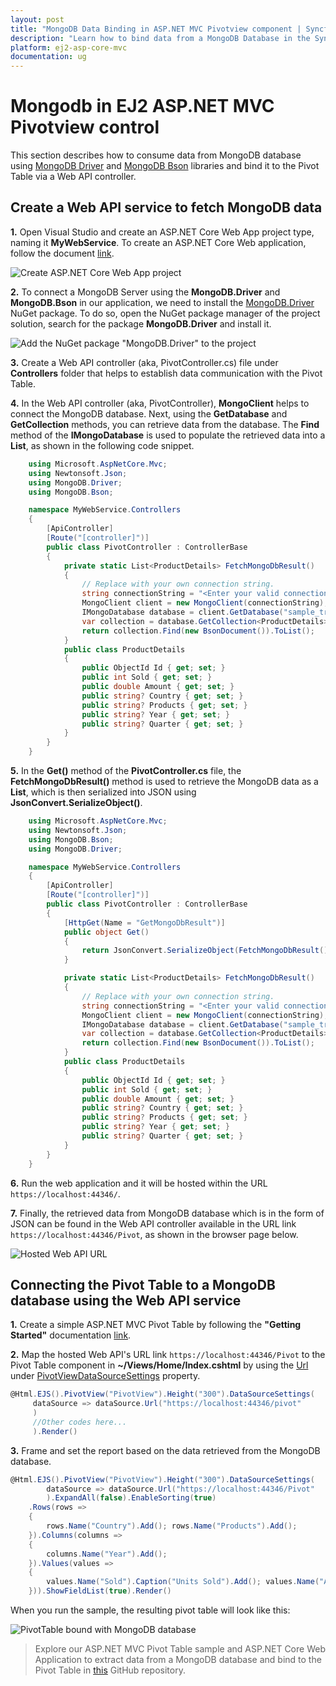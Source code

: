 ```yaml
---
layout: post
title: "MongoDB Data Binding in ASP.NET MVC Pivotview component | Syncfusion"
description: "Learn how to bind data from a MongoDB Database in the Syncfusion ASP.NET MVC Pivot Table of Syncfusion Essential JS 2 and more."
platform: ej2-asp-core-mvc
documentation: ug
---
```


# Mongodb in EJ2 ASP.NET MVC Pivotview control

This section describes how to consume data from MongoDB database using [MongoDB Driver](https://www.nuget.org/packages/MongoDB.Driver) and [MongoDB Bson](https://www.nuget.org/packages/MongoDB.Bson) libraries and bind it to the Pivot Table via a Web API controller.

## Create a Web API service to fetch MongoDB data

**1.** Open Visual Studio and create an ASP.NET Core Web App project type, naming it **MyWebService**. To create an ASP.NET Core Web application, follow the document [link](https://learn.microsoft.com/en-us/visualstudio/get-started/csharp/tutorial-aspnet-core?view=vs-2022).

![Create ASP.NET Core Web App project](../images/azure-asp-core-web-service-create.png)

**2.** To connect a MongoDB Server using the **MongoDB.Driver** and **MongoDB.Bson** in our application, we need to install the [MongoDB.Driver](https://www.nuget.org/packages/MongoDB.Driver/) NuGet package. To do so, open the NuGet package manager of the project solution, search for the package **MongoDB.Driver** and install it.

![Add the NuGet package "MongoDB.Driver" to the project](../images/mongodb-data-nuget-package-install.png)

**3.** Create a Web API controller (aka, PivotController.cs) file under **Controllers** folder that helps to establish data communication with the Pivot Table.

**4.** In the Web API controller (aka, PivotController), **MongoClient** helps to connect the MongoDB database. Next, using the **GetDatabase** and **GetCollection** methods, you can retrieve data from the database. The **Find** method of the **IMongoDatabase** is used to populate the retrieved data into a **List**, as shown in the following code snippet.

```csharp
    using Microsoft.AspNetCore.Mvc;
    using Newtonsoft.Json;
    using MongoDB.Driver;
    using MongoDB.Bson;

    namespace MyWebService.Controllers
    {
        [ApiController]
        [Route("[controller]")]
        public class PivotController : ControllerBase
        {
            private static List<ProductDetails> FetchMongoDbResult()
            {
                // Replace with your own connection string.
                string connectionString = "<Enter your valid connection string here>";
                MongoClient client = new MongoClient(connectionString);
                IMongoDatabase database = client.GetDatabase("sample_training");
                var collection = database.GetCollection<ProductDetails>("ProductDetails");
                return collection.Find(new BsonDocument()).ToList();
            }
            public class ProductDetails
            {
                public ObjectId Id { get; set; }
                public int Sold { get; set; }
                public double Amount { get; set; }
                public string? Country { get; set; }
                public string? Products { get; set; }
                public string? Year { get; set; }
                public string? Quarter { get; set; }
            }
        }
    }

```

**5.** In the **Get()** method of the **PivotController.cs** file, the **FetchMongoDbResult()** method is used to retrieve the MongoDB data as a **List**, which is then serialized into JSON using **JsonConvert.SerializeObject()**.

```csharp
    using Microsoft.AspNetCore.Mvc;
    using Newtonsoft.Json;
    using MongoDB.Bson;
    using MongoDB.Driver;

    namespace MyWebService.Controllers
    {
        [ApiController]
        [Route("[controller]")]
        public class PivotController : ControllerBase
        {
            [HttpGet(Name = "GetMongoDbResult")]
            public object Get()
            {
                return JsonConvert.SerializeObject(FetchMongoDbResult());
            }

            private static List<ProductDetails> FetchMongoDbResult()
            {
                // Replace with your own connection string.
                string connectionString = "<Enter your valid connection string here>";
                MongoClient client = new MongoClient(connectionString);
                IMongoDatabase database = client.GetDatabase("sample_training");
                var collection = database.GetCollection<ProductDetails>("ProductDetails");
                return collection.Find(new BsonDocument()).ToList();
            }
            public class ProductDetails
            {
                public ObjectId Id { get; set; }
                public int Sold { get; set; }
                public double Amount { get; set; }
                public string? Country { get; set; }
                public string? Products { get; set; }
                public string? Year { get; set; }
                public string? Quarter { get; set; }
            }
        }
    }

```

**6.** Run the web application and it will be hosted within the URL `https://localhost:44346/`.

**7.** Finally, the retrieved data from MongoDB database which is in the form of JSON can be found in the Web API controller available in the URL link `https://localhost:44346/Pivot`, as shown in the browser page below.

![Hosted Web API URL](../images/mongodb-data.png)

## Connecting the Pivot Table to a MongoDB database using the Web API service

**1.** Create a simple ASP.NET MVC Pivot Table by following the **"Getting Started"** documentation [link](../getting-started).

**2.** Map the hosted Web API's URL link `https://localhost:44346/Pivot` to the Pivot Table component in **~/Views/Home/Index.cshtml** by using the [Url](https://help.syncfusion.com/cr/aspnetmvc-js2/Syncfusion.EJ2.PivotView.PivotViewDataSourceSettings.html#Syncfusion_EJ2_PivotView_PivotViewDataSourceSettings_Url) under [PivotViewDataSourceSettings](https://help.syncfusion.com/cr/aspnetmvc-js2/Syncfusion.EJ2.PivotView.PivotViewDataSourceSettingsBuilder.html) property.

```csharp
@Html.EJS().PivotView("PivotView").Height("300").DataSourceSettings(
     dataSource => dataSource.Url("https://localhost:44346/pivot"
     )
     //Other codes here...
     ).Render()

```

**3.** Frame and set the report based on the data retrieved from the MongoDB database.

```csharp
@Html.EJS().PivotView("PivotView").Height("300").DataSourceSettings(
        dataSource => dataSource.Url("https://localhost:44346/Pivot"
        ).ExpandAll(false).EnableSorting(true)
    .Rows(rows =>
    {
        rows.Name("Country").Add(); rows.Name("Products").Add();
    }).Columns(columns =>
    {
        columns.Name("Year").Add();
    }).Values(values =>
    {
        values.Name("Sold").Caption("Units Sold").Add(); values.Name("Amount").Caption("Sold Amount").Add();
    })).ShowFieldList(true).Render()

```

When you run the sample, the resulting pivot table will look like this:

![PivotTable bound with MongoDB database](../images/mongodb-data-binding.png)

> Explore our ASP.NET MVC Pivot Table sample and ASP.NET Core Web Application to extract data from a MongoDB database and bind to the Pivot Table in [this](https://github.com/SyncfusionExamples/how-to-bind-MongoDB-to-pivot-table) GitHub repository.